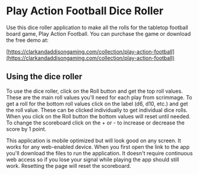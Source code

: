 # Play Action Football Dice Roller

Use this dice roller application to make all the rolls for the tabletop football board game, Play Action Football. You can purchase the game or download the free demo at:

[https://clarkandaddisongaming.com/collection/play-action-football](https://clarkandaddisongaming.com/collection/play-action-football)

## Using the dice roller

To use the dice roller, click on the Roll button and get the top roll values. These are the main roll values you'll need for each play from scrimmage. To get a roll for the bottom roll values click on the label (d6, d10, etc.) and get the roll value. These can be clicked individually to get individual dice rolls. When you click on the Roll button the bottom values will reset until needed. To change the scoreboard click on the + or - to increase or decrease the score by 1 point.

This application is mobile optimized but will look good on any screen. It works for any web-enabled device. When you first open the link to the app you'll download the files to run the application. It doesn't require continuous web access so if you lose your signal while playing the app should still work. Resetting the page will reset the scoreboard.
